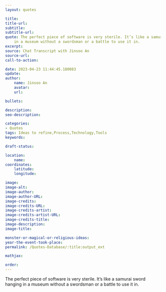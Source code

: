 ```yaml
---
layout: quotes

title:
title-url:
subtitle:
subtitle-url:
quote: The perfect piece of software is very sterile. It’s like a samurai sword hanging
    in a museum without a swordsman or a battle to use it in.
excerpt:
source: Chat Transcript with Jinsoo An
source-url:
call-to-action:

date: 2023-04-23 11:44:45.180083
update:
author:
    name: Jinsoo An
    avatar:
    url:

bullets:

description:
seo-description:

categories:
- Quotes
tags: Ideas to refine,Process,Technology,Tools
keywords:

draft-status:

location:
    name:
coordinates:
    latitude:
    longitude:

image:
image-alt:
image-author:
image-author-URL:
image-credits:
image-credits-URL:
image-credits-artist:
image-credits-artist-URL:
image-credits-title:
image-description:
image-title:

monster-or-magical-or-religious-ideas:
year-the-event-took-place:
permalink: /Quotes-Database/:title:output_ext

mathjax:

order:
---
```

The perfect piece of software is very sterile. It’s like a samurai sword hanging in a museum without a swordsman or a battle to use it in.